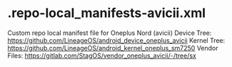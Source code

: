 # .repo-local_manifests-avicii.xml
Custom repo local manifest file for Oneplus Nord (avicii) 
Device Tree: https://github.com/LineageOS/android_device_oneplus_avicii
Kernel Tree: https://github.com/LineageOS/android_kernel_oneplus_sm7250
Vendor Files: https://gitlab.com/StagOS/vendor_oneplus_avicii/-/tree/sx

